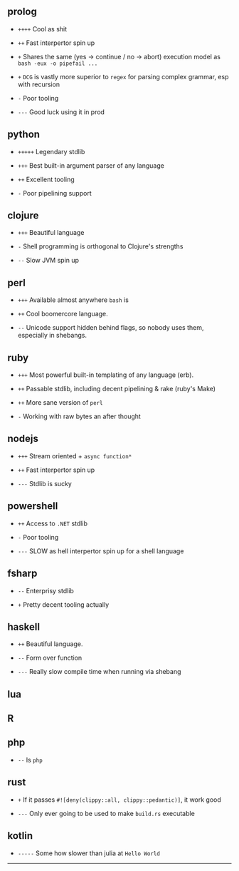 ## prolog

- `++++` Cool as shit

- `++` Fast interpertor spin up

- `+` Shares the same (yes -> continue / no -> abort) execution model as `bash -eux -o pipefail ...`

- `+` `DCG` is vastly more superior to `regex` for parsing complex grammar, esp with recursion

- `-` Poor tooling

- `---` Good luck using it in prod

## python

- `+++++` Legendary stdlib

- `+++` Best built-in argument parser of any language

- `++` Excellent tooling

- `-` Poor pipelining support

## clojure

- `+++` Beautiful language

- `-` Shell programming is orthogonal to Clojure's strengths

- `--` Slow JVM spin up

## perl

- `+++` Available almost anywhere `bash` is

- `++` Cool boomercore language.

- `--` Unicode support hidden behind flags, so nobody uses them, especially in shebangs.

## ruby

- `+++` Most powerful built-in templating of any language (erb).

- `++` Passable stdlib, including decent pipelining & rake (ruby's Make)

- `++` More sane version of `perl`

- `-` Working with raw bytes an after thought

## nodejs

- `+++` Stream oriented + `async function*`

- `++` Fast interpertor spin up

- `---` Stdlib is sucky

## powershell

- `++` Access to `.NET` stdlib

- `-` Poor tooling

- `---` SLOW as hell interpertor spin up for a shell language

## fsharp

- `--` Enterprisy stdlib

- `+` Pretty decent tooling actually

## haskell

- `++` Beautiful language.

- `--` Form over function

- `---` Really slow compile time when running via shebang

## lua

## R

## php

- `--` Is `php`

## rust

- `+` If it passes `#![deny(clippy::all, clippy::pedantic)]`, it work good

- `---` Only ever going to be used to make `build.rs` executable

## kotlin

- `-----` Some how slower than julia at `Hello World`

---

